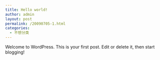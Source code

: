 ```yaml
---
title: Hello world!
author: admin
layout: post
permalink: /20090705-1.html
categories:
  - 不想分类
---
```

Welcome to WordPress. This is your first post. Edit or delete it, then start blogging!